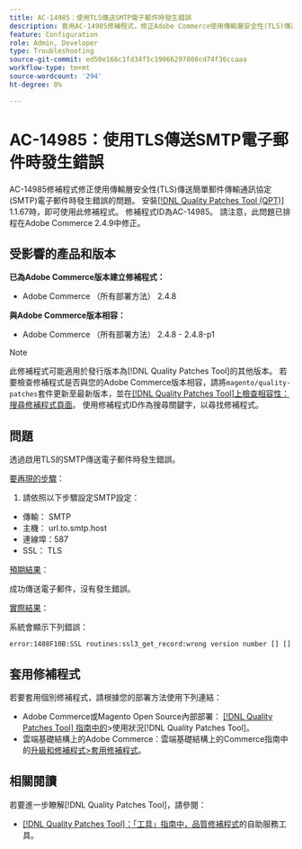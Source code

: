 ```yaml
---
title: AC-14985：使用TLS傳送SMTP電子郵件時發生錯誤
description: 套用AC-14985修補程式，修正Adobe Commerce使用傳輸層安全性(TLS)傳送簡單郵件傳輸通訊協定(SMTP)電子郵件時發生錯誤的問題。
feature: Configuration
role: Admin, Developer
type: Troubleshooting
source-git-commit: ed50e166c1fd34f5c19066297008cd74f36ccaaa
workflow-type: tm+mt
source-wordcount: '294'
ht-degree: 0%

---
```



# AC-14985：使用TLS傳送SMTP電子郵件時發生錯誤

AC-14985修補程式修正使用傳輸層安全性(TLS)傳送簡單郵件傳輸通訊協定(SMTP)電子郵件時發生錯誤的問題。 安裝[[!DNL Quality Patches Tool (QPT)]](/help/tools/quality-patches-tool/quality-patches-tool-to-self-serve-quality-patches.md) 1.1.67時，即可使用此修補程式。 修補程式ID為AC-14985。 請注意，此問題已排程在Adobe Commerce 2.4.9中修正。

## 受影響的產品和版本

**已為Adobe Commerce版本建立修補程式：**

* Adobe Commerce （所有部署方法） 2.4.8

**與Adobe Commerce版本相容：**

* Adobe Commerce （所有部署方法） 2.4.8 - 2.4.8-p1

>[!NOTE]
>
>此修補程式可能適用於發行版本為[!DNL Quality Patches Tool]的其他版本。 若要檢查修補程式是否與您的Adobe Commerce版本相容，請將`magento/quality-patches`套件更新至最新版本，並在[[!DNL Quality Patches Tool]上檢查相容性：搜尋修補程式頁面](https://experienceleague.adobe.com/tools/commerce-quality-patches/index.html)。 使用修補程式ID作為搜尋關鍵字，以尋找修補程式。

## 問題

透過啟用TLS的SMTP傳送電子郵件時發生錯誤。

<u>要再現的步驟</u>：

1. 請依照以下步驟設定SMTP設定：
* 傳輸： SMTP
* 主機： url.to.smtp.host
* 連線埠：587
* SSL： TLS

<u>預期結果</u>：

成功傳送電子郵件，沒有發生錯誤。

<u>實際結果</u>：

系統會顯示下列錯誤：

```
error:1408F10B:SSL routines:ssl3_get_record:wrong version number [] []
```

## 套用修補程式

若要套用個別修補程式，請根據您的部署方法使用下列連結：

* Adobe Commerce或Magento Open Source內部部署： [[!DNL Quality Patches Tool] 指南中的](/help/tools/quality-patches-tool/usage.md)>使用狀況[!DNL Quality Patches Tool]。
* 雲端基礎結構上的Adobe Commerce：雲端基礎結構上的Commerce指南中的[升級和修補程式>套用修補程式](https://experienceleague.adobe.com/docs/commerce-cloud-service/user-guide/develop/upgrade/apply-patches.html)。

## 相關閱讀

若要進一步瞭解[!DNL Quality Patches Tool]，請參閱：

* [[!DNL Quality Patches Tool]：「工具」指南中，品質修補程式](/help/tools/quality-patches-tool/quality-patches-tool-to-self-serve-quality-patches.md)的自助服務工具。
